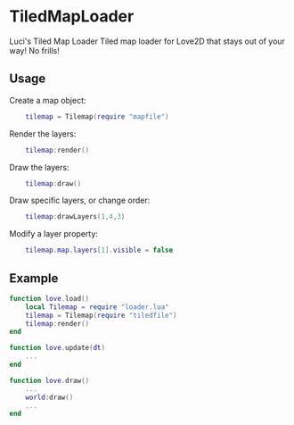 # TiledMapLoader
Luci's Tiled Map Loader
Tiled map loader for Love2D that stays out of your way! No frills!

## Usage
Create a map object:
```lua
    tilemap = Tilemap(require "mapfile")
```

Render the layers:
```lua
    tilemap:render()
```

Draw the layers:
```lua
    tilemap:draw()
```

Draw specific layers, or change order:
```lua
    tilemap:drawLayers(1,4,3)
```

Modify a layer property:
```lua
    tilemap.map.layers[1].visible = false
```

## Example
```lua
function love.load()
    local Tilemap = require "loader.lua"
    tilemap = Tilemap(require "tiledfile")
    tilemap:render()
end

function love.update(dt)
    ...
end

function love.draw()
    ...
    world:draw()
    ...
end
```